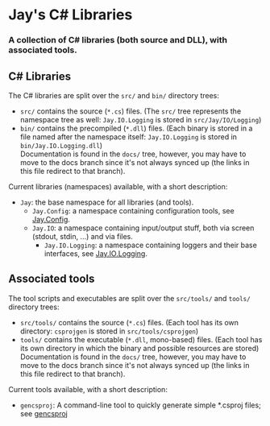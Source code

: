 # Jay's C# Libraries
### A collection of C# libraries (both source and DLL), with associated tools.

## C# Libraries
The C# libraries are split over the `src/` and `bin/` directory trees:  
 - `src/` contains the source (`*.cs`) files. (The `src/` tree represents the namespace tree as well: `Jay.IO.Logging` is stored in `src/Jay/IO/Logging`)  
 - `bin/` contains the precompiled (`*.dll`) files. (Each binary is stored in a file named after the namespace itself: `Jay.IO.Logging` is stored in `bin/Jay.IO.Logging.dll`)  
Documentation is found in the `docs/` tree, however, you may have to move to the docs branch since it's not always synced up (the links in this file redirect to that branch).  

Current libraries (namespaces) available, with a short description:  
 - `Jay`: the base namespace for all libraries (and tools).  
   - `Jay.Config`: a namespace containing configuration tools, see [Jay.Config](../../blob/docs/docs/Jay/Config.md).  
   - `Jay.IO`: a namespace containing input/output stuff, both via screen (stdout, stdin, ...) and via files.  
     - `Jay.IO.Logging`: a namespace containing loggers and their base interfaces, see [Jay.IO.Logging](../../blob/docs/docs/Jay/IO/Logging.md).  

## Associated tools
The tool scripts and executables are split over the `src/tools/` and `tools/` directory trees:  
 - `src/tools/` contains the source (`*.cs`) files. (Each tool has its own directory: `csprojgen` is stored in `src/tools/csprojgen`)  
 - `tools/` contains the executable (`*.dll`, mono-based) files. (Each tool has its own directory in which the binary and possible resources are stored)  
Documentation is found in the `docs/` tree, however, you may have to move to the docs branch since it's not always synced up (the links in this file redirect to that branch).  

Current tools available, with a short description:
 - `gencsproj`: A command-line tool to quickly generate simple *.csproj files; see [gencsproj](../../blob/docs/docs/tools/csprojgen.md)
